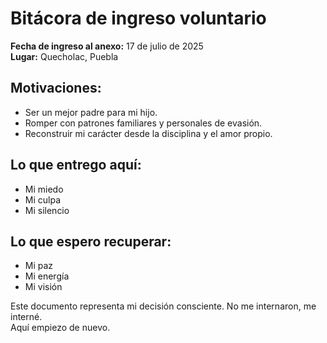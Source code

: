 # Bitácora de ingreso voluntario

**Fecha de ingreso al anexo:** 17 de julio de 2025  
**Lugar:** Quecholac, Puebla

## Motivaciones:
- Ser un mejor padre para mi hijo.
- Romper con patrones familiares y personales de evasión.
- Reconstruir mi carácter desde la disciplina y el amor propio.

## Lo que entrego aquí:
- Mi miedo
- Mi culpa
- Mi silencio

## Lo que espero recuperar:
- Mi paz
- Mi energía
- Mi visión

Este documento representa mi decisión consciente. No me internaron, me interné.  
Aquí empiezo de nuevo.